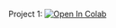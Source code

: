 Project 1: [![Open In Colab](https://colab.research.google.com/assets/colab-badge.svg)](https://colab.research.google.com/github/robd123/AML/blob/main/Project1.ipynb)
